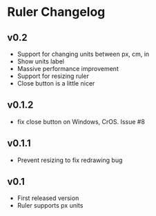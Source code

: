 Ruler Changelog
===============

v0.2
---

* Support for changing units between px, cm, in
* Show units label
* Massive performance improvement
* Support for resizing ruler
* Close button is a little nicer

v0.1.2
-----

* fix close button on Windows, CrOS. Issue #8

v0.1.1
-----

* Prevent resizing to fix redrawing bug

v0.1
---

* First released version
* Ruler supports px units